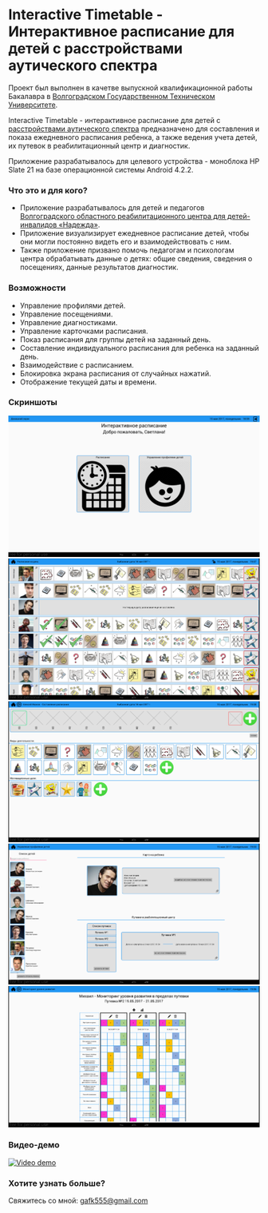 # Interactive Timetable - Интерактивное расписание для детей с расстройствами аутического спектра #

Проект был выполнен в качетве выпускной квалификационной работы Бакалавра в [Волгоградском Государственном Техническом Университете](http://www.vstu.ru/).  
  
Interactive Timetable - интерактивное расписание для детей с [расстройствами аутического спектра](https://ru.wikipedia.org/wiki/%D0%A0%D0%B0%D1%81%D1%81%D1%82%D1%80%D0%BE%D0%B9%D1%81%D1%82%D0%B2%D0%BE_%D0%B0%D1%83%D1%82%D0%B8%D1%81%D1%82%D0%B8%D1%87%D0%B5%D1%81%D0%BA%D0%BE%D0%B3%D0%BE_%D1%81%D0%BF%D0%B5%D0%BA%D1%82%D1%80%D0%B0) предназначено для составления и показа ежедневного расписания ребенка, а также ведения учета детей, их путевок в реабилитационный центр и диагностик.  
  
Приложение разрабатывалось для целевого устройства - моноблока HP Slate 21 на базе операционной системы Android 4.2.2.  

### Что это и для кого? ###

* Приложение разрабатывалось для детей и педагогов [Волгоградского областного реабилитационного центра для детей-инвалидов «Надежда»](http://nadezhdavlz.ucoz.ru/).
* Приложение визуализирует ежедневное расписание детей, чтобы они могли постоянно видеть его и взаимодействовать с ним.
* Также приложение призвано помочь педагогам и психологам центра обрабатывать данные о детях: общие сведения, сведения о посещениях, данные результатов диагностик.


### Возможности ###
- Управление профилями детей.
- Управление посещениями.
- Управление диагностиками.
- Управление карточками расписания.
- Показ расписания для группы детей на заданный день.
- Составление индивидуального расписания для ребенка на заданный день.
- Взаимодействие с расписанием.
- Блокировка экрана расписания от случайных нажатий.
- Отображение текущей даты и времени.


### Скриншоты ###
![Home Screen](ImagesForWiki/home.PNG)
![Show Timetable](ImagesForWiki/timetable_show.PNG)
![Create Timetable](ImagesForWiki/timetable_create.PNG)
![Management](ImagesForWiki/management.PNG)
![Monitoring](ImagesForWiki/monitoring.PNG)

### Видео-демо
[![Video demo](https://img.youtube.com/vi/b83JclaJEaI/0.jpg)](https://www.youtube.com/watch?v=b83JclaJEaI)

### Хотите узнать больше?
Свяжитесь со мной: gafk555@gmail.com
